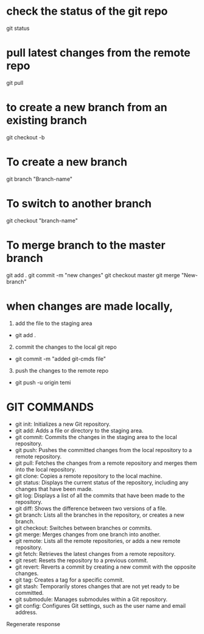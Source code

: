 # check the status of the git repo
git status

# pull latest changes from the remote repo
git pull

# to create a new branch from an existing branch
git checkout -b <new-branch> <existing-branch>
# To create a new branch
git branch "Branch-name"

# To switch to another branch 
git checkout "branch-name"

# To merge branch to the master branch 
git add . 
git commit -m "new changes"
git checkout master 
git merge "New-branch"


# when changes are made locally,
1. add the file to the staging area
  - git add .
2. commit the changes to the local git repo
  - git commit -m "added git-cmds file"
3. push the changes to the remote repo
  - git push -u origin temi

# GIT COMMANDS 
* git init: Initializes a new Git repository.
* git add: Adds a file or directory to the staging area.
* git commit: Commits the changes in the staging area to the local repository.
* git push: Pushes the committed changes from the local repository to a remote repository.
* git pull: Fetches the changes from a remote repository and merges them into the local repository.
* git clone: Copies a remote repository to the local machine.
* git status: Displays the current status of the repository, including any changes that have been made.
* git log: Displays a list of all the commits that have been made to the repository.
* git diff: Shows the difference between two versions of a file.
* git branch: Lists all the branches in the repository, or creates a new branch.
* git checkout: Switches between branches or commits.
* git merge: Merges changes from one branch into another.
* git remote: Lists all the remote repositories, or adds a new remote repository.
* git fetch: Retrieves the latest changes from a remote repository.
* git reset: Resets the repository to a previous commit.
* git revert: Reverts a commit by creating a new commit with the opposite changes.
* git tag: Creates a tag for a specific commit.
* git stash: Temporarily stores changes that are not yet ready to be committed.
* git submodule: Manages submodules within a Git repository.
* git config: Configures Git settings, such as the user name and email address.

Regenerate response
